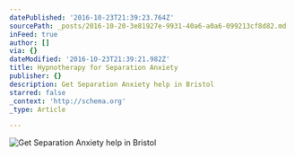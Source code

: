 ```yaml
---
datePublished: '2016-10-23T21:39:23.764Z'
sourcePath: _posts/2016-10-20-3e81927e-9931-40a6-a0a6-099213cf8d82.md
inFeed: true
author: []
via: {}
dateModified: '2016-10-23T21:39:21.982Z'
title: Hypnotherapy for Separation Anxiety
publisher: {}
description: Get Separation Anxiety help in Bristol
starred: false
_context: 'http://schema.org'
_type: Article

---
```

![Get Separation Anxiety help in Bristol](https://the-grid-user-content.s3-us-west-2.amazonaws.com/2c91f1e7-993f-4952-b8e9-3060e53a910a.jpg)